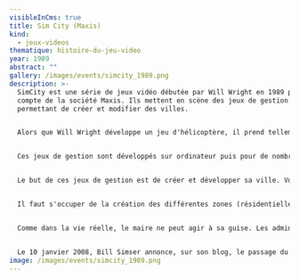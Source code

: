 ```yaml
---
visibleInCms: true
title: Sim City (Maxis)
kind:
  - jeux-videos
thematique: histoire-du-jeu-video
year: 1989
abstract: ""
gallery: /images/events/simcity_1989.png
description: >-
  SimCity est une série de jeux vidéo débutée par Will Wright en 1989 pour le
  compte de la société Maxis. Ils mettent en scène des jeux de gestion
  permettant de créer et modifier des villes.


  Alors que Will Wright développe un jeu d'hélicoptère, il prend tellement de plaisir à imaginer les villes en arrière fond qu'il a l'idée de développer SimCity, ce jeu révolutionnaire à l'époque. En effet, il s'agit du premier\[réf. nécessaire] jeu vidéo « sans fin », ce qui a posé des problèmes au concepteur pour le produire.


  Ces jeux de gestion sont développés sur ordinateur puis pour de nombreuses consoles de jeux.


  Le but de ces jeux de gestion est de créer et développer sa ville. Vous êtes un maire à la tête d'un budget qui doit vous permettre d'aménager un terrain vide en agglomérations de toute taille. La combinaison de différents leviers d'action d'urbanisme et de politique génère la construction de logements, industries, bureaux et commerces. Plus la gestion est efficace, plus les constructions générées par le jeu sont prestigieuses. Des erreurs de gestion peuvent entraîner des effets négatifs comme des révoltes, de la pollution, ou l'abandon des constructions.


  Il faut s'occuper de la création des différentes zones (résidentielles, commerciales et industrielles), de la distribution d'électricité, de la construction des routes ou encore de la gestion du budget municipal. Avec les dernières versions, on peut également se charger de la distribution d'eau, du traitement des déchets, de la construction des écoles, hôpitaux, réseaux de transports en commun et de tout ce qui fait la richesse de la vie urbaine. Une ville peut avoir une spécialisation (l'extraction, forage, commerce, électronique, tourisme et jeu). Dans la version Simcity 5 Villes de demain (2013), trois nouvelles spécialisations sont ajoutées : OmégaCO, la possibilité de se créer une compagnie, l'académie (qui permet de développer des technologies), et les mégatours, de gros bâtiments pouvant contenir des milliers de gens.


  Comme dans la vie réelle, le maire ne peut agir à sa guise. Les administrés peuvent se rebeller, des catastrophes naturelles arriver ou la caisse se vider. Cela permet une durée de vie quasiment illimitée puisqu'aucune ville ne peut être similaire, et le joueur peut ressentir une expérience différente à chaque nouvelle partie.


  Le 10 janvier 2008, Bill Simser annonce, sur son blog, le passage du code source de SimCity sous Licence publique générale GNU et le changement de nom du jeu en Micropolis ; le nom SimCity appartenant à Electronic Arts1. Don Hopkins a mis le code source disponible gratuitement sur SourceForge.net, et il est désormais possible d'y jouer sur les navigateurs internet, Unix et les ordinateurs Windows plus récents qui ne supportent pas les applications en real-mode (x32 - 16 bits).
image: /images/events/simcity_1989.png
---
```

